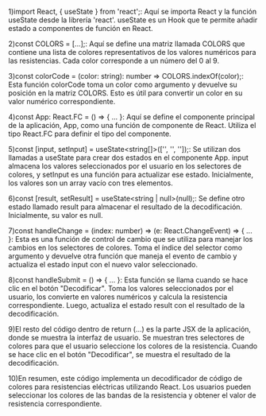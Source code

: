 1)import React, { useState } from 'react';: Aquí se importa React y la función useState desde la librería 'react'. useState es un Hook que te permite añadir estado a componentes de función en React.

2)const COLORS = [...];: Aquí se define una matriz llamada COLORS que contiene una lista de colores representativos de los valores numéricos para las resistencias. Cada color corresponde a un número del 0 al 9.

3)const colorCode = (color: string): number => COLORS.indexOf(color);: Esta función colorCode toma un color como argumento y devuelve su posición en la matriz COLORS. Esto es útil para convertir un color en su valor numérico correspondiente.

4)const App: React.FC = () => { ... }: Aquí se define el componente principal de la aplicación, App, como una función de componente de React. Utiliza el tipo React.FC para definir el tipo del componente.

5)const [input, setInput] = useState<string[]>(['', '', '']);: Se utilizan dos llamadas a useState para crear dos estados en el componente App. input almacena los valores seleccionados por el usuario en los selectores de colores, y setInput es una función para actualizar ese estado. Inicialmente, los valores son un array vacío con tres elementos.

6)const [result, setResult] = useState<string | null>(null);: Se define otro estado llamado result para almacenar el resultado de la decodificación. Inicialmente, su valor es null.

7)const handleChange = (index: number) => (e: React.ChangeEvent<HTMLSelectElement>) => { ... }: Esta es una función de control de cambio que se utiliza para manejar los cambios en los selectores de colores. Toma el índice del selector como argumento y devuelve otra función que maneja el evento de cambio y actualiza el estado input con el nuevo valor seleccionado.

8)const handleSubmit = () => { ... }: Esta función se llama cuando se hace clic en el botón "Decodificar". Toma los valores seleccionados por el usuario, los convierte en valores numéricos y calcula la resistencia correspondiente. Luego, actualiza el estado result con el resultado de la decodificación.

9)El resto del código dentro de return (...) es la parte JSX de la aplicación, donde se muestra la interfaz de usuario. Se muestran tres selectores de colores para que el usuario seleccione los colores de la resistencia. Cuando se hace clic en el botón "Decodificar", se muestra el resultado de la decodificación.

10)En resumen, este código implementa un decodificador de código de colores para resistencias eléctricas utilizando React. Los usuarios pueden seleccionar los colores de las bandas de la resistencia y obtener el valor de resistencia correspondiente.
